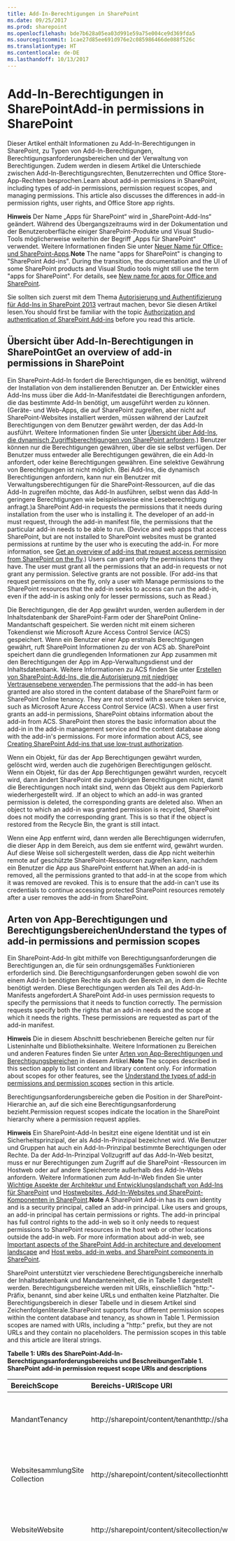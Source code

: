 ```yaml
---
title: Add-In-Berechtigungen in SharePoint
ms.date: 09/25/2017
ms.prod: sharepoint
ms.openlocfilehash: bde7b628a05ea03d991e59a75e004ce9d369fda5
ms.sourcegitcommit: 1cae27d85ee691d976e2c085986466de088f526c
ms.translationtype: HT
ms.contentlocale: de-DE
ms.lasthandoff: 10/13/2017
---
```

# <a name="add-in-permissions-in-sharepoint"></a><span data-ttu-id="11b9b-102">Add-In-Berechtigungen in SharePoint</span><span class="sxs-lookup"><span data-stu-id="11b9b-102">Add-in permissions in SharePoint</span></span>
<span data-ttu-id="11b9b-p101">Dieser Artikel enthält Informationen zu Add-In-Berechtigungen in SharePoint, zu Typen von Add-In-Berechtigungen, Berechtigungsanforderungsbereichen und der Verwaltung von Berechtigungen. Zudem werden in diesem Artikel die Unterschiede zwischen Add-In-Berechtigungsrechten, Benutzerrechten und Office Store-App-Rechten besprochen.</span><span class="sxs-lookup"><span data-stu-id="11b9b-p101">Learn about add-in permissions in SharePoint, including types of add-in permissions, permission request scopes, and managing permissions. This article also discusses the differences in add-in permission rights, user rights, and Office Store app rights.</span></span>
 

 <span data-ttu-id="11b9b-p102">**Hinweis** Der Name „Apps für SharePoint“ wird in „SharePoint-Add-Ins“ geändert. Während des Übergangszeitraums wird in der Dokumentation und der Benutzeroberfläche einiger SharePoint-Produkte und Visual Studio-Tools möglicherweise weiterhin der Begriff „Apps für SharePoint“ verwendet. Weitere Informationen finden Sie unter [Neuer Name für Office- und SharePoint-Apps](new-name-for-apps-for-sharepoint.md#bk_newname).</span><span class="sxs-lookup"><span data-stu-id="11b9b-p102">**Note**  The name "apps for SharePoint" is changing to "SharePoint Add-ins". During the transition, the documentation and the UI of some SharePoint products and Visual Studio tools might still use the term "apps for SharePoint". For details, see  [New name for apps for Office and SharePoint](new-name-for-apps-for-sharepoint.md#bk_newname).</span></span>
 

<span data-ttu-id="11b9b-108">Sie sollten sich zuerst mit dem Thema [Autorisierung und Authentifizierung für Add-Ins in SharePoint 2013](authorization-and-authentication-of-sharepoint-add-ins.md) vertraut machen, bevor Sie diesen Artikel lesen.</span><span class="sxs-lookup"><span data-stu-id="11b9b-108">You should first be familiar with the topic  [Authorization and authentication of SharePoint Add-ins](authorization-and-authentication-of-sharepoint-add-ins.md) before you read this article.</span></span> 

## <a name="get-an-overview-of-add-in-permissions-in-sharepoint"></a><span data-ttu-id="11b9b-109">Übersicht über Add-In-Berechtigungen in SharePoint</span><span class="sxs-lookup"><span data-stu-id="11b9b-109">Get an overview of add-in permissions in SharePoint</span></span>
<span data-ttu-id="11b9b-110"><a name="Perm_intro"> </a></span><span class="sxs-lookup"><span data-stu-id="11b9b-110"><a name="Perm_intro"> </a></span></span>

<span data-ttu-id="11b9b-p103">Ein SharePoint-Add-In fordert die Berechtigungen, die es benötigt, während der Installation von dem installierenden Benutzer an. Der Entwickler eines Add-Ins muss über die Add-In-Manifestdatei die Berechtigungen anfordern, die das bestimmte Add-In benötigt, um ausgeführt werden zu können. (Geräte- und Web-Apps, die auf SharePoint zugreifen, aber nicht auf SharePoint-Websites installiert werden, müssen während der Laufzeit Berechtigungen von dem Benutzer gewährt werden, der das Add-In ausführt. Weitere Informationen finden Sie unter  [Übersicht über Add-Ins, die dynamisch Zugriffsberechtigungen von SharePoint anfordern](authorization-code-oauth-flow-for-sharepoint-add-ins.md#Overview).) Benutzer können nur die Berechtigungen gewähren, über die sie selbst verfügen. Der Benutzer muss entweder alle Berechtigungen gewähren, die ein Add-In anfordert, oder keine Berechtigungen gewähren. Eine selektive Gewährung von Berechtigungen ist nicht möglich. (Bei Add-Ins, die dynamisch Berechtigungen anfordern, kann nur ein Benutzer mit Verwaltungsberechtigungen für die SharePoint-Ressourcen, auf die das Add-In zugreifen möchte, das Add-In ausführen, selbst wenn das Add-In geringere Berechtigungen wie beispielsweise eine Leseberechtigung anfragt.)</span><span class="sxs-lookup"><span data-stu-id="11b9b-p103">a SharePoint Add-in requests the permissions that it needs during installation from the user who is installing it. The developer of an add-in must request, through the add-in manifest file, the permissions that the particular add-in needs to be able to run. (Device and web apps that access SharePoint, but are not installed to SharePoint websites must be granted permissions at runtime by the user who is executing the add-in. For more information, see  [Get an overview of add-ins that request access permission from SharePoint on the fly](authorization-code-oauth-flow-for-sharepoint-add-ins.md#Overview).) Users can grant only the permissions that they have. The user must grant all the permissions that an add-in requests or not grant any permission. Selective grants are not possible. (For add-ins that request permissions on the fly, only a user with Manage permissions to the SharePoint resources that the add-in seeks to access can run the add-in, even if the add-in is asking only for lesser permissions, such as Read.)</span></span>
 

 
<span data-ttu-id="11b9b-p104">Die Berechtigungen, die der App gewährt wurden, werden außerdem in der Inhaltsdatenbank der SharePoint-Farm oder der SharePoint Online-Mandantschaft gespeichert. Sie werden nicht mit einem sicheren Tokendienst wie Microsoft Azure Access Control Service (ACS) gespeichert. Wenn ein Benutzer einer App erstmals Berechtigungen gewährt, ruft SharePoint Informationen zu der von ACS ab. SharePoint speichert dann die grundlegenden Informationen zur App zusammen mit den Berechtigungen der App im App-Verwaltungsdienst und der Inhaltsdatenbank. Weitere Informationen zu ACS finden Sie unter  [Erstellen von SharePoint-Add-Ins, die die Autorisierung mit niedriger Vertrauensebene verwenden](creating-sharepoint-add-ins-that-use-low-trust-authorization.md).</span><span class="sxs-lookup"><span data-stu-id="11b9b-p104">The permissions that the add-in has been granted are also stored in the content database of the SharePoint farm or SharePoint Online tenancy. They are not stored with a secure token service, such as Microsoft Azure Access Control Service (ACS). When a user first grants an add-in permissions, SharePoint obtains information about the add-in from ACS. SharePoint then stores the basic information about the add-in in the add-in management service and the content database along with the add-in's permissions. For more information about ACS, see  [Creating SharePoint Add-ins that use low-trust authorization](creating-sharepoint-add-ins-that-use-low-trust-authorization.md).</span></span>
 

 
<span data-ttu-id="11b9b-p105">Wenn ein Objekt, für das der App Berechtigungen gewährt wurden, gelöscht wird, werden auch die zugehörigen Berechtigungen gelöscht. Wenn ein Objekt, für das der App Berechtigungen gewährt wurden, recycelt wird, dann ändert SharePoint die zugehörigen Berechtigungen nicht, damit die Berechtigungen noch intakt sind, wenn das Objekt aus dem Papierkorb wiederhergestellt wird. .</span><span class="sxs-lookup"><span data-stu-id="11b9b-p105">If an object to which an add-in was granted permission is deleted, the corresponding grants are deleted also. When an object to which an add-in was granted permission is recycled, SharePoint does not modify the corresponding grant. This is so that if the object is restored from the Recycle Bin, the grant is still intact.</span></span>
 

 
<span data-ttu-id="11b9b-p106">Wenn eine App entfernt wird, dann werden alle Berechtigungen widerrufen, die dieser App in dem Bereich, aus dem sie entfernt wird, gewährt wurden. Auf diese Weise soll sichergestellt werden, dass die App nicht weiterhin remote auf geschützte SharePoint-Ressourcen zugreifen kann, nachdem ein Benutzer die App aus SharePoint entfernt hat.</span><span class="sxs-lookup"><span data-stu-id="11b9b-p106">When an add-in is removed, all the permissions granted to that add-in at the scope from which it was removed are revoked. This is to ensure that the add-in can't use its credentials to continue accessing protected SharePoint resources remotely after a user removes the add-in from SharePoint.</span></span>
 

 

## <a name="understand-the-types-of-add-in-permissions-and-permission-scopes"></a><span data-ttu-id="11b9b-128">Arten von App-Berechtigungen und Berechtigungsbereichen</span><span class="sxs-lookup"><span data-stu-id="11b9b-128">Understand the types of add-in permissions and permission scopes</span></span>
<span data-ttu-id="11b9b-129"><a name="Perm_types"> </a></span><span class="sxs-lookup"><span data-stu-id="11b9b-129"><a name="Perm_types"> </a></span></span>

<span data-ttu-id="11b9b-p107">Ein SharePoint-Add-In gibt mithilfe von Berechtigungsanforderungen die Berechtigungen an, die für sein ordnungsgemäßes Funktionieren erforderlich sind. Die Berechtigungsanforderungen geben sowohl die von einem Add-In benötigten Rechte als auch den Bereich an, in dem die Rechte benötigt werden. Diese Berechtigungen werden als Teil des Add-In-Manifests angefordert.</span><span class="sxs-lookup"><span data-stu-id="11b9b-p107">A SharePoint Add-in uses permission requests to specify the permissions that it needs to function correctly. The permission requests specify both the rights that an add-in needs and the scope at which it needs the rights. These permissions are requested as part of the add-in manifest.</span></span>
 

 

 <span data-ttu-id="11b9b-p108">**Hinweis** Die in diesem Abschnitt beschriebenen Bereiche gelten nur für Listeninhalte und Bibliotheksinhalte. Weitere Informationen zu Bereichen und anderen Features finden Sie unter [Arten von App-Berechtigungen und Berechtigungsbereichen](#Perm_types) in diesem Artikel.</span><span class="sxs-lookup"><span data-stu-id="11b9b-p108">**Note**  The scopes described in this section apply to list content and library content only. For information about scopes for other features, see the  [Understand the types of add-in permissions and permission scopes](#Perm_types) section in this article.</span></span>
 

<span data-ttu-id="11b9b-135">Berechtigungsanforderungsbereiche geben die Position in der SharePoint-Hierarchie an, auf die sich eine Berechtigungsanforderung bezieht.</span><span class="sxs-lookup"><span data-stu-id="11b9b-135">Permission request scopes indicate the location in the SharePoint hierarchy where a permission request applies.</span></span>
 

 

 <span data-ttu-id="11b9b-p109">**Hinweis** Ein SharePoint-Add-In besitzt eine eigene Identität und ist ein Sicherheitsprinzipal, der als Add-In-Prinzipal bezeichnet wird. Wie Benutzer und Gruppen hat auch ein Add-In-Prinzipal bestimmte Berechtigungen oder Rechte. Da der Add-In-Prinzipal Vollzugriff auf das Add-In-Web besitzt, muss er nur Berechtigungen zum Zugriff auf die SharePoint -Ressourcen im Hostweb oder auf andere Speicherorte außerhalb des Add-In-Webs anfordern. Weitere Informationen zum Add-In-Web finden Sie unter [Wichtige Aspekte der Architektur und Entwicklungslandschaft von Add-Ins für SharePoint](important-aspects-of-the-sharepoint-add-in-architecture-and-development-landscap.md) und [Hostwebsites, Add-In-Websites und SharePoint-Komponenten in SharePoint](host-webs-add-in-webs-and-sharepoint-components-in-sharepoint.md).</span><span class="sxs-lookup"><span data-stu-id="11b9b-p109">**Note**  A SharePoint Add-in has its own identity and is a security principal, called an add-in principal. Like users and groups, an add-in principal has certain permissions or rights. The add-in principal has full control rights to the add-in web so it only needs to request permissions to SharePoint resources in the host web or other locations outside the add-in web. For more information about add-in web, see  [Important aspects of the SharePoint Add-in architecture and development landscape](important-aspects-of-the-sharepoint-add-in-architecture-and-development-landscap.md) and [Host webs, add-in webs, and SharePoint components in SharePoint](host-webs-add-in-webs-and-sharepoint-components-in-sharepoint.md).</span></span>
 

<span data-ttu-id="11b9b-p110">SharePoint unterstützt vier verschiedene Berechtigungsbereiche innerhalb der Inhaltsdatenbank und Mandanteneinheit, die in Tabelle 1 dargestellt werden. Berechtigungsbereiche werden mit URIs, einschließlich "http:"-Präfix, benannt, sind aber keine URLs und enthalten keine Platzhalter. Die Berechtigungsbereich in dieser Tabelle und in diesem Artikel sind Zeichenfolgenliterale.</span><span class="sxs-lookup"><span data-stu-id="11b9b-p110">SharePoint supports four different permission scopes within the content database and tenancy, as shown in Table 1. Permission scopes are named with URIs, including a "http:" prefix, but they are not URLs and they contain no placeholders. The permission scopes in this table and this article are literal strings.</span></span>
 

 

<span data-ttu-id="11b9b-143">**Tabelle 1: URIs des SharePoint-Add-In-Berechtigungsanforderungsbereichs und Beschreibungen**</span><span class="sxs-lookup"><span data-stu-id="11b9b-143">**Table 1. SharePoint add-in permission request scope URIs and descriptions**</span></span>

|<span data-ttu-id="11b9b-144">**Bereich**</span><span class="sxs-lookup"><span data-stu-id="11b9b-144">**Scope**</span></span>|<span data-ttu-id="11b9b-145">**Bereichs-URI**</span><span class="sxs-lookup"><span data-stu-id="11b9b-145">**Scope URI**</span></span>|<span data-ttu-id="11b9b-146">**Beschreibung**</span><span class="sxs-lookup"><span data-stu-id="11b9b-146">**Description**</span></span>|
|:-----|:-----|:-----|
|<span data-ttu-id="11b9b-147">Mandant</span><span class="sxs-lookup"><span data-stu-id="11b9b-147">Tenancy</span></span>| <span data-ttu-id="11b9b-148">http://sharepoint/content/tenant</span><span class="sxs-lookup"><span data-stu-id="11b9b-148">http://sharepoint/content/tenant</span></span>|<span data-ttu-id="11b9b-p111">Der Mandant, in dem das Add-In installiert ist. Enthält alle untergeordneten Elemente dieses Bereichs.</span><span class="sxs-lookup"><span data-stu-id="11b9b-p111">The tenancy where the add-in is installed. Includes all children of this scope.</span></span>|
|<span data-ttu-id="11b9b-151">Websitesammlung</span><span class="sxs-lookup"><span data-stu-id="11b9b-151">Site Collection</span></span>| <span data-ttu-id="11b9b-152">http://sharepoint/content/sitecollection</span><span class="sxs-lookup"><span data-stu-id="11b9b-152">http://sharepoint/content/sitecollection</span></span>|<span data-ttu-id="11b9b-p112">Die Websitesammlung, in der das Add-In installiert ist. Enthält alle untergeordneten Elemente dieses Bereichs.</span><span class="sxs-lookup"><span data-stu-id="11b9b-p112">The site collection where the add-in is installed. Includes all children of this scope.</span></span>|
|<span data-ttu-id="11b9b-155">Website</span><span class="sxs-lookup"><span data-stu-id="11b9b-155">Website</span></span>| <span data-ttu-id="11b9b-156">http://sharepoint/content/sitecollection/web</span><span class="sxs-lookup"><span data-stu-id="11b9b-156">http://sharepoint/content/sitecollection/web</span></span>|<span data-ttu-id="11b9b-p113">Die Website, in der das Add-In installiert ist. Enthält alle untergeordneten Elemente dieses Bereichs.</span><span class="sxs-lookup"><span data-stu-id="11b9b-p113">The website where the add-in is installed. Includes all children of this scope.</span></span>|
|<span data-ttu-id="11b9b-159">Auflisten</span><span class="sxs-lookup"><span data-stu-id="11b9b-159">List</span></span>| <span data-ttu-id="11b9b-160">http://sharepoint/content/sitecollection/web/list</span><span class="sxs-lookup"><span data-stu-id="11b9b-160">http://sharepoint/content/sitecollection/web/list</span></span>|<span data-ttu-id="11b9b-p114">Eine einzelne Liste auf der Website, auf der das Add-In installiert ist. Wenn der Benutzer, der das Add-In installiert, zum Erteilen von Berechtigungen aufgefordert wird, kann der Benutzer im Dialogfeld eine Liste auswählen, für die dem Add-In Berechtigungen erteilt werden. Wenn das Add-In Berechtigungen für mehrere Listen benötigt, muss es die Berechtigung für den Webbereich anfordern. Da Sie als Entwickler außerdem nicht steuern können, welche Liste der Benutzer auswählt, oder dem Benutzer nicht mitteilen können, welche Liste er auswählen soll, müssen Sie den Webbereich verwenden, wenn eine Liste vorhanden ist, für die Ihr Add-In die Berechtigung haben  *muss*  . (Es gibt jedoch eine Möglichkeit, die Auswahl des Benutzers auf bestimmte Untersammlungen von Listen einzuschränken. Weitere Informationen dazu finden Sie unter [Berechtigungsanforderungsbereich mit den zugehörigen Eigenschaften](#AssociatedProperties) weiter unten.) </span><span class="sxs-lookup"><span data-stu-id="11b9b-p114">A single list in the website where the add-in is installed. When the user who installs the add-in is prompted to grant permissions, the dialog enables the user to select one list to which the add-in is granted permissions. If the add-in needs permission to more than one list, it must request permission to web scope. Also, since you, the developer, have no way to control which list the user chooses or to tell the user which one to choose, you must use web scope if there is a list to which your add-in  *must*  have permission. (But there is a way to narrow the user's choice to certain subsets of lists. See [Permission request scope with associated properties](#AssociatedProperties) below.)</span></span>|

<span data-ttu-id="11b9b-p115">Wenn einer App eine Berechtigung für einen der Bereiche gewährt wird, gilt diese Berechtigung für alle untergeordneten Elemente des Bereichs. Wenn einer App beispielsweise Berechtigungen für eine Website gewährt werden, dann erhält die App auch Berechtigungen für alle Listen dieser Website und für alle Listenelemente dieser Listen.</span><span class="sxs-lookup"><span data-stu-id="11b9b-p115">If an add-in is granted permission to one of the scopes, the permission applies to all children of the scope. For example, if an add-in is granted permission to a website, the add-in is also granted permission to each list that is contained in the website, and all list items that are in each list.</span></span>
 

 
<span data-ttu-id="11b9b-p116">Da Berechtigungsanforderungen ohne Informationen zur Topologie der Websitesammlung erfolgen, in der die App installiert ist, wird der Bereich als Typ statt als URL einer bestimmten Instanz ausgedrückt. Diese Bereichstypen werden als URIs angegeben. Auf die SharePoint-Inhaltsdatenbank bezogene Berechtigungen werden unter dem folgenden URI zusammengefasst:  `http://sharepoint/content`.</span><span class="sxs-lookup"><span data-stu-id="11b9b-p116">Because permission requests are made without information about the topology of the site collection where the add-in is installed, the scope is expressed as a type instead of as the URL of a specific instance. These scope types are expressed as URIs. Permissions to resources that are stored in the SharePoint content database are organized under the following URI:  `http://sharepoint/content`.</span></span>
 

 

## <a name="understand-the-differences-between-add-in-permission-rights-and-user-rights"></a><span data-ttu-id="11b9b-172">Verstehen der Unterschiede zwischen App-Berechtigungsrechten und Benutzerrechten</span><span class="sxs-lookup"><span data-stu-id="11b9b-172">Understand the differences between add-in permission rights and user rights</span></span>
<span data-ttu-id="11b9b-173"><a name="Perm_diff"> </a></span><span class="sxs-lookup"><span data-stu-id="11b9b-173"><a name="Perm_diff"> </a></span></span>

<span data-ttu-id="11b9b-p117">Berechtigungen geben die Aktivitäten an, die eine App im Anforderungsbereich ausführen darf. SharePoint unterstützt vier Berechtigungsstufen in der Inhaltsdatenbank. Für jeden Bereich kann die App über folgende Rechte verfügen:</span><span class="sxs-lookup"><span data-stu-id="11b9b-p117">Permissions indicate the activities that an add-in is permitted to do within the requested scope. SharePoint supports four rights levels in the content database. For each scope, an add-in can have the following rights:</span></span>
 

 

- <span data-ttu-id="11b9b-177">Lesen</span><span class="sxs-lookup"><span data-stu-id="11b9b-177">Read</span></span>
    
 
- <span data-ttu-id="11b9b-178">Schreiben</span><span class="sxs-lookup"><span data-stu-id="11b9b-178">Write</span></span>
    
 
- <span data-ttu-id="11b9b-179">Verwalten</span><span class="sxs-lookup"><span data-stu-id="11b9b-179">Manage</span></span>
    
 
- <span data-ttu-id="11b9b-180">Vollzugriff</span><span class="sxs-lookup"><span data-stu-id="11b9b-180">FullControl</span></span>
    
 

 <span data-ttu-id="11b9b-181">**Hinweis** Weitere Informationen dazu, was die Rechte Read, Write, Manage und FullControl beinhalten finden Sie im Thema zur  [Planung der App-Berechtigungsverwaltung](http://technet.microsoft.com/de-de/library/jj219576%28office.15%29.aspx).</span><span class="sxs-lookup"><span data-stu-id="11b9b-181">**Note**  For more information about what Read, Write, Manage, and FullControl rights include, see  [Plan add-in permissions management](http://technet.microsoft.com/de-de/library/jj219576%28office.15%29.aspx).</span></span>
 


 <span data-ttu-id="11b9b-p118">**Hinweis** Diese Rechte entsprechen den standardmäßigen Benutzerberechtigungsstufen von SharePoint: Leser, Mitwirkender, Designer und Vollzugriff. Weitere Informationen über die Benutzerberechtigungsstufen finden Sie unter [Benutzerberechtigungen und Berechtigungsstufen](http://technet.microsoft.com/de-de/library/cc288074.aspx). Die Berechtigungsnamen der Add-Ins entsprechen nicht den Berechtigungsnamen von SharePoint-Benutzerrollen, um eine Verwechslung auszuschließen. Da sich die Anpassung der Berechtigungen, die mit SharePoint-Benutzerrollen verknüpft sind, nicht auf die Add-In-Berechtigungsanforderungsstufen auswirken, stimmen die Add-In-Rechtenamen nicht mit den entsprechenden SharePoint-Benutzerrollen überein, mit der Ausnahme von „Vollzugriff“, der über die Benutzeroberfläche für die Berechtigungsverwaltung nicht angepasst werden kann.</span><span class="sxs-lookup"><span data-stu-id="11b9b-p118">**Note**  These rights correspond to the default user permission levels of SharePoint: Reader, Contributor, Designer, and Full Control. For more information about user permission levels, see  [User permissions and permission levels](http://technet.microsoft.com/de-de/library/cc288074.aspx).The add-ins rights names do not match SharePoint user roles rights names, to avoid confusion between user roles rights and add-in rights. Because customizing the permissions that are associated with SharePoint user roles does not affect add-in permission request levels, the add-in rights names do not match the corresponding SharePoint user roles, except Full Control, which can't be customized through the permissions management user interface.</span></span>
 

<span data-ttu-id="11b9b-185">Weitere Schritte:</span><span class="sxs-lookup"><span data-stu-id="11b9b-185">In addition:</span></span>
 

 

- <span data-ttu-id="11b9b-186">Nur für den Bereich Search gilt, dass eine App das Query-Recht zum Abfragen haben kann.</span><span class="sxs-lookup"><span data-stu-id="11b9b-186">For Search only, an add-in can have the Query right.</span></span>
    
 
- <span data-ttu-id="11b9b-p119">Bei einigen Microsoft Project Server 2013-Bereichen ist auch das SubmitStatus-Recht oder das Elevate-Recht verfügbar. Bei den meisten Bereichen für Project Server 2013 sind nur die Rechte zum Lesen und Schreiben verfügbar. Weitere Informationen finden Sie im Abschnitt  [Arten von App-Berechtigungen und Berechtigungsbereichen](#Perm_types) in diesem Artikel.</span><span class="sxs-lookup"><span data-stu-id="11b9b-p119">For some Microsoft Project Server 2013 scopes, there is also the SubmitStatus right or the Elevate right. For most scopes for Project Server 2013, only Read and Write are available. For more information, see the  [Understand the types of add-in permissions and permission scopes](#Perm_types) section in this article.</span></span>
    
 
- <span data-ttu-id="11b9b-190">Für die Taxonomie sind nur Lese- und Schreibberechtigungen verfügbar.</span><span class="sxs-lookup"><span data-stu-id="11b9b-190">For taxonomy, only rights for Read and Write are available.</span></span>
    
 

 <span data-ttu-id="11b9b-p120">**Hinweis** Für Office Store-Apps gelten Beschränkungen hinsichtlich der Typen von Rechten, die ein Add-In anfordern kann. Weitere Informationen finden Sie im Abschnitt  [Arten von App-Berechtigungen und Berechtigungsbereichen](#Perm_types) in diesem Artikel.</span><span class="sxs-lookup"><span data-stu-id="11b9b-p120">**Note**  Office Store apps have some restrictions as to what type of rights an add-in can request. For more information, see the  [Understand the types of add-in permissions and permission scopes](#Perm_types) section in this article.</span></span>
 

<span data-ttu-id="11b9b-p121">Im Gegensatz zu SharePoint-Benutzerrollen sind diese Berechtigungsstufen nicht anpassbar. Damit soll sichergestellt werden, dass die App durch die Gewährung einer Berechtigungsanforderung eine vorhersehbare Gruppe von Funktionen erhält und nicht der Möglichkeit Rechnung tragen muss, unter Umständen weniger als die erwarteten Berechtigungen zu erhalten.</span><span class="sxs-lookup"><span data-stu-id="11b9b-p121">Unlike SharePoint user roles, these rights levels are not customizable. This is to ensure that when an add-in is granted a permission request, the add-in is guaranteed a predictable set of capabilities, and it does not have to account for the possibility of being granted less permission than it expects.</span></span>
 

 
<span data-ttu-id="11b9b-p122">Ein Benutzer kann einer App keine Berechtigungen gewähren, über die er nicht selbst verfügt. Wenn ein Benutzer versucht, eine App zu installieren, die mehr Berechtigungen anfordert, als der Benutzer hat, wird eine Fehlermeldung angezeigt, die den Benutzer darüber informiert, dass er nicht über ausreichende Berechtigungen verfügt, um die Anforderungen der App erfüllen zu können.</span><span class="sxs-lookup"><span data-stu-id="11b9b-p122">A user cannot grant an add-in permissions that the user himself or herself does not have. If a user attempts to install an add-in that requests more permissions than the user has, an error message displays to the user informing them that they don't have sufficient permissions to grant the add-in its request.</span></span>
 

 
<span data-ttu-id="11b9b-p123">Berechtigungen, die SharePoint nicht kennt, werden ignoriert. Das heißt, wenn eine App eine Berechtigung anfordert, die SharePoint nicht erkennt, dann kann die App installiert werden, aber der Benutzer wird nicht aufgefordert, diese Berechtigung zu gewähren, und die App erhält diese Berechtigung nicht.</span><span class="sxs-lookup"><span data-stu-id="11b9b-p123">Permissions that are not known to SharePoint are ignored. This means that, if an add-in requests a permission that SharePoint does not recognize, the add-in can still be installed, but the user is not prompted to grant the permission, and the permission is not granted to the add-in.</span></span>
 

 

## <a name="learn-about-the-available-scopes-and-permissions-and-about-the-restrictions-on-office-store-apps-permissions"></a><span data-ttu-id="11b9b-199">Weitere Informationen zu den verfügbaren Bereichen und Berechtigungen sowie zu Einschränkungen für Office Store-App-Berechtigungen</span><span class="sxs-lookup"><span data-stu-id="11b9b-199">Learn about the available scopes and permissions, and about the restrictions on Office Store apps permissions</span></span>
<span data-ttu-id="11b9b-200"><a name="Perm_rightlist"> </a></span><span class="sxs-lookup"><span data-stu-id="11b9b-200"><a name="Perm_rightlist"> </a></span></span>

<span data-ttu-id="11b9b-p124">Verschiedene Bereiche verfügen über verschiedene Rechte, die von einem Add-In angefordert werden können. In diesem Abschnitt werden die Gruppen von Rechten beschrieben, die für die einzelnen Bereiche verfügbar sind. Zudem wird auf die für SharePoint-Add-Ins, die über den Office Store verkauft werden, geltenden Beschränkungen hingewiesen.</span><span class="sxs-lookup"><span data-stu-id="11b9b-p124">Different scopes have different sets of rights that are available for an add-in to request. This section describes the sets of rights that are available for each scope. Also, it highlights the restrictions for SharePoint Add-ins that are sold through the Office Store.</span></span>
 

 

### <a name="office-store-apps-rights"></a><span data-ttu-id="11b9b-204">Rechte von Office Store-Apps</span><span class="sxs-lookup"><span data-stu-id="11b9b-204">Office Store apps' rights</span></span>

<span data-ttu-id="11b9b-p125">Nur die Rechte Lesen, Schreiben und Verwalten sind für Office Store-Apps zulässig. Wenn Sie versuchen, eine App, die FullControl-Rechte benötigt, an den Office Store zu übermitteln, wird die Übermittlung dieser App blockiert. Da sich der Block in der Office Store-Übermittlungspipeline befindet, können Apps, die mehr als Verwaltungsberechtigungen anfordern, dennoch über den Add-In-Katalog bereitgestellt werden.</span><span class="sxs-lookup"><span data-stu-id="11b9b-p125">Only Read, Write, and Manage rights are allowed for Office Store apps. If you try to submit an app to the Office Store that requires FullControl rights, your app is blocked from submission. Because the block is in the Office Store submission pipeline, apps that request more than Manage permissions can still be deployed through the add-in catalog.</span></span>
 

 

### <a name="permission-request-scopes-for-list-content-and-library-content"></a><span data-ttu-id="11b9b-208">Berechtigungsanforderungsbereiche für Listeninhalte und Bibliotheksinhalte</span><span class="sxs-lookup"><span data-stu-id="11b9b-208">Permission request scopes for list content and library content</span></span>
<span data-ttu-id="11b9b-209"><a name="PermissionsForLists"> </a></span><span class="sxs-lookup"><span data-stu-id="11b9b-209"><a name="PermissionsForLists"> </a></span></span>

<span data-ttu-id="11b9b-p126">Tabelle 2 enthält den Berechtigungsanforderungsbereich für Listen- und Bibliotheksinhalte. Zudem enthält sie die Rechte, die für die einzelnen Bereichs-URIs angegeben werden können.</span><span class="sxs-lookup"><span data-stu-id="11b9b-p126">Table 2 shows the permission request scope for list and library content. It also lists the rights that can be specified for each scope URI.</span></span>
 

 

 <span data-ttu-id="11b9b-212">**Hinweis** Die in Tabelle 2 angegebenen URIs sind Literalwerte.</span><span class="sxs-lookup"><span data-stu-id="11b9b-212">**Note**  The URIs used in Table 2 are literal values.</span></span>
 


<span data-ttu-id="11b9b-213">**Tabelle 2: URIs des SharePoint-Add-In-Berechtigungsbereichs und verfügbare Rechte**</span><span class="sxs-lookup"><span data-stu-id="11b9b-213">**Table 2. SharePoint add-in permission scope URIs and available rights**</span></span>

|<span data-ttu-id="11b9b-214">**Bereichs-URI**</span><span class="sxs-lookup"><span data-stu-id="11b9b-214">**Scope URI**</span></span>|<span data-ttu-id="11b9b-215">**Verfügbare Rechte**</span><span class="sxs-lookup"><span data-stu-id="11b9b-215">**Available Rights**</span></span>|
|:-----|:-----|
|<span data-ttu-id="11b9b-216">http://sharepoint/content/sitecollection</span><span class="sxs-lookup"><span data-stu-id="11b9b-216">http://sharepoint/content/sitecollection</span></span>|<span data-ttu-id="11b9b-217">Read, Write, Manage, FullControl</span><span class="sxs-lookup"><span data-stu-id="11b9b-217">Read, Write, Manage, FullControl</span></span>|
|<span data-ttu-id="11b9b-218">http://sharepoint/content/sitecollection/web</span><span class="sxs-lookup"><span data-stu-id="11b9b-218">http://sharepoint/content/sitecollection/web</span></span>|<span data-ttu-id="11b9b-219">Read, Write, Manage, FullControl</span><span class="sxs-lookup"><span data-stu-id="11b9b-219">Read, Write, Manage, FullControl</span></span>|
|<span data-ttu-id="11b9b-220">http://sharepoint/content/sitecollection/web/list</span><span class="sxs-lookup"><span data-stu-id="11b9b-220">http://sharepoint/content/sitecollection/web/list</span></span>|<span data-ttu-id="11b9b-221">Read, Write, Manage, FullControl</span><span class="sxs-lookup"><span data-stu-id="11b9b-221">Read, Write, Manage, FullControl</span></span>|
|<span data-ttu-id="11b9b-222">http://sharepoint/content/tenant</span><span class="sxs-lookup"><span data-stu-id="11b9b-222">http://sharepoint/content/tenant</span></span>|<span data-ttu-id="11b9b-223">Read, Write, Manage, FullControl</span><span class="sxs-lookup"><span data-stu-id="11b9b-223">Read, Write, Manage, FullControl</span></span>|
<span data-ttu-id="11b9b-p127">Im folgenden Code wird gezeigt, wie Sie Berechtigungsbereiche und Rechte in der Datei AppManifest.xml verwenden. Im ersten Beispiel fordert die App Schreibzugriff auf den Listenbereich an.</span><span class="sxs-lookup"><span data-stu-id="11b9b-p127">The following code shows how you use permission scopes and rights in the AppManifest.xml file. In the first example, an add-in is asking for Write access to the list scope.</span></span>
 

 



```XML
<?xml version="1.0" encoding="utf-8" ?>
<App xmlns="http://schemas.microsoft.com/sharepoint/2012/app/manifest"
     ProductID="{4a07f3bd-803d-45f2-a710-b9e944c3396e}"
     Version="1.0.0.0"
     SharePointMinVersion="15.0.0.0"
     Name="MySampleAddIn"
>
  <Properties>
    <Title>My Sample Add-in</Title>
    <StartPage>~remoteAppUrl/Home.aspx?{StandardTokens}</StartPage>
  </Properties>

  <AppPrincipal>
    <RemoteWebApplication ClientId="1ee82b34-7c1b-471b-b27e-ff272accd564" />
  </AppPrincipal>

  <AppPermissionRequests>
    <AppPermissionRequest Scope="http://sharepoint/content/sitecollection/web/list" Right="Write"/>
  </AppPermissionRequests>
</App>
```

<span data-ttu-id="11b9b-226">Im folgenden Code wird eine App veranschaulicht, die Lesezugriff auf den Webbereich und Schreibzugriff auf den Listenbereich anfordert.</span><span class="sxs-lookup"><span data-stu-id="11b9b-226">The following code shows an add-in that is asking for Read access to the web scope and Write access to the list scope.</span></span>
 

 



```XML
<?xml version="1.0" encoding="utf-8" ?>
<App xmlns="http://schemas.microsoft.com/sharepoint/2012/app/manifest"
     ProductID="{4a07f3bd-803d-45f2-a710-b9e944c3396e}"
     Version="1.0.0.0"
     SharePointMinVersion="15.0.0.0"
     Name="MySampleAddIn"
>
  <Properties>
    <Title>My Sample Add-in</Title>
    <StartPage>~remoteAppUrl/Home.aspx?{StandardTokens}</StartPage>
  </Properties>

  <AppPrincipal>
    <RemoteWebApplication ClientId="6daebfdd-6516-4506-a7a9-168862921986" />
  </AppPrincipal>

  <AppPermissionRequests>
    <AppPermissionRequest Scope="http://sharepoint/content/sitecollection/web" Right="Read"/>
    <AppPermissionRequest Scope="http://sharepoint/content/sitecollection/web/list" Right="Write"/>
  </AppPermissionRequests>
</App>
```


### <a name="permission-request-scopes-for-other-sharepoint-features"></a><span data-ttu-id="11b9b-227">Berechtigungsanforderungsbereiche für andere SharePoint-Funktionen</span><span class="sxs-lookup"><span data-stu-id="11b9b-227">Permission request scopes for other SharePoint features</span></span>
<span data-ttu-id="11b9b-228"><a name="PermissionsForLists"> </a></span><span class="sxs-lookup"><span data-stu-id="11b9b-228"><a name="PermissionsForLists"> </a></span></span>

<span data-ttu-id="11b9b-229">Die Berechtigungsanforderungsbereiche für andere SharePoint-Features sind in den folgenden Tabellen aufgeführt.</span><span class="sxs-lookup"><span data-stu-id="11b9b-229">The permission request scope for other SharePoint features are listed in the following tables.</span></span> 
 

 

 <span data-ttu-id="11b9b-230">**Hinweis** Die in der Tabelle angegebenen URIs sind Literalwerte.</span><span class="sxs-lookup"><span data-stu-id="11b9b-230">**Note**  The URIs used in the tables are literal values.</span></span>
 

<span data-ttu-id="11b9b-p128">Tabelle 3 enthält den Berechtigungsanforderungsbereich von Business Connectivity Services (BCS). Darin werden auch die Rechte aufgeführt, die für diesen Bereichs-URI angegeben werden können.</span><span class="sxs-lookup"><span data-stu-id="11b9b-p128">Table 3 shows the permission request scope for Business Connectivity Services (BCS) . It also lists the rights that can be specified for that scope URI.</span></span>
 

 

<span data-ttu-id="11b9b-233">**Tabelle 3. URIs und verfügbare Rechte des App-Berechtigungsanforderungsbereichs BCS**</span><span class="sxs-lookup"><span data-stu-id="11b9b-233">**Table 3. BCS add-in permission request scope URIs and available rights**</span></span>

|<span data-ttu-id="11b9b-234">**Bereichs-URI**</span><span class="sxs-lookup"><span data-stu-id="11b9b-234">**Scope URI**</span></span>|<span data-ttu-id="11b9b-235">**Verfügbare Rechte**</span><span class="sxs-lookup"><span data-stu-id="11b9b-235">**Available Rights**</span></span>|
|:-----|:-----|
|<span data-ttu-id="11b9b-236">http://sharepoint/bcs/connection</span><span class="sxs-lookup"><span data-stu-id="11b9b-236">http://sharepoint/bcs/connection</span></span>|<span data-ttu-id="11b9b-237">Lesen</span><span class="sxs-lookup"><span data-stu-id="11b9b-237">Read</span></span>|

 <span data-ttu-id="11b9b-238">**Hinweis** Weitere Informationen zum App-Berechtigungsanforderungsbereich für BCS finden Sie unter  [Business Connectivity Services in SharePoint](http://msdn.microsoft.com/library/64b7d032-4b83-4e9e-bc08-f0a161af5457%28Office.15%29.aspx).</span><span class="sxs-lookup"><span data-stu-id="11b9b-238">**Note**  For more information about the BCS add-in permission request scope, see  [Business Connectivity Services in SharePoint](http://msdn.microsoft.com/library/64b7d032-4b83-4e9e-bc08-f0a161af5457%28Office.15%29.aspx).</span></span>
 


 

 
<span data-ttu-id="11b9b-p129">Tabelle 4 zeigt den Berechtigungsanforderungsbereich für „Search“. Darüber hinaus sind die Rechte aufgeführt, die für diesen Bereichs-URI angegeben werden können.</span><span class="sxs-lookup"><span data-stu-id="11b9b-p129">Table 4 shows the permission request scope for Search. It also lists the rights that can be specified for that scope URI.</span></span>
 

 

<span data-ttu-id="11b9b-241">**Tabelle 4. URIs und verfügbare Rechte des App-Berechtigungsanforderungsbereichs Search**</span><span class="sxs-lookup"><span data-stu-id="11b9b-241">**Table 4. Search add-in permission request scope URIs and available rights**</span></span>

|<span data-ttu-id="11b9b-242">**Bereichs-URI**</span><span class="sxs-lookup"><span data-stu-id="11b9b-242">**Scope URI**</span></span>|<span data-ttu-id="11b9b-243">**Verfügbare Rechte**</span><span class="sxs-lookup"><span data-stu-id="11b9b-243">**Available Rights**</span></span>|
|:-----|:-----|
|<span data-ttu-id="11b9b-244">http://sharepoint/search</span><span class="sxs-lookup"><span data-stu-id="11b9b-244">http://sharepoint/search</span></span>|<span data-ttu-id="11b9b-245">QueryAsUserIgnoreAppPrincipal</span><span class="sxs-lookup"><span data-stu-id="11b9b-245">QueryAsUserIgnoreAppPrincipal</span></span>|

 <span data-ttu-id="11b9b-246">**Hinweis** Weitere Informationen zum App-Berechtigungsanforderungsbereich „Search“ finden Sie unter  [Suche in SharePoint](http://msdn.microsoft.com/library/59220f81-0e5e-4945-8056-cf0a116446cb%28Office.15%29.aspx).</span><span class="sxs-lookup"><span data-stu-id="11b9b-246">**Note**  For more information about the Search add-in permission request scope, see  [Search in SharePoint](http://msdn.microsoft.com/library/59220f81-0e5e-4945-8056-cf0a116446cb%28Office.15%29.aspx).</span></span>
 


 

 
<span data-ttu-id="11b9b-p130">Tabelle 5 enthält den Berechtigungsanforderungsbereich für Project Server 2013. Darin werden auch die Rechte aufgeführt, die für diesen Bereichs-URI angegeben werden können.</span><span class="sxs-lookup"><span data-stu-id="11b9b-p130">Table 5 shows the permission request scope for Project Server 2013. It also lists the rights that can be specified for each scope URI.</span></span>
 

 

 <span data-ttu-id="11b9b-p131">**Hinweis** Anwendungen, die Features und Dienste von Project Server 2013 verwenden, sollten in einer Umgebung getestet werden, die über die erforderlichen Project Server-Features und -Dienste verfügen. Die Berechtigungsanbieterassembly von Project Server 2013, in der die Project Server 2013-Berechtigungsbereiche verzeichnet sind, wird nicht standardmäßig mit SharePoint Server installiert. Weitere Informationen finden Sie in der Project Server 2013-Entwicklerdokumentation.</span><span class="sxs-lookup"><span data-stu-id="11b9b-p131">**Note**  An add-in that uses Project Server 2013 features and services should be tested in an environment that has the required Project Server features and services. The Project Server 2013 permission provider assembly that knows about Project Server 2013 permission scopes is not installed by default with SharePoint Server. For more information, see the Project Server 2013 developer documentation.</span></span>
 


<span data-ttu-id="11b9b-252">**Tabelle 5: URIs des Projektserver-Add-In-Berechtigungsanforderungsbereichs und verfügbaren Rechte**</span><span class="sxs-lookup"><span data-stu-id="11b9b-252">**Table 5. Project Server add-in permission request scope URIs and available rights**</span></span>

|<span data-ttu-id="11b9b-253">**Bereich**</span><span class="sxs-lookup"><span data-stu-id="11b9b-253">**Scope**</span></span>|<span data-ttu-id="11b9b-254">**Verfügbare Rechte**</span><span class="sxs-lookup"><span data-stu-id="11b9b-254">**Available Rights**</span></span>|
|:-----|:-----|
|<span data-ttu-id="11b9b-255">http://sharepoint/projectserver</span><span class="sxs-lookup"><span data-stu-id="11b9b-255">http://sharepoint/projectserver</span></span>|<span data-ttu-id="11b9b-256">Verwalten</span><span class="sxs-lookup"><span data-stu-id="11b9b-256">Manage</span></span>|
|<span data-ttu-id="11b9b-257">http://sharepoint/projectserver/projects</span><span class="sxs-lookup"><span data-stu-id="11b9b-257">http://sharepoint/projectserver/projects</span></span>|<span data-ttu-id="11b9b-258">Read, Write</span><span class="sxs-lookup"><span data-stu-id="11b9b-258">Read, Write</span></span>|
|<span data-ttu-id="11b9b-259">http://sharepoint/projectserver/projects/project</span><span class="sxs-lookup"><span data-stu-id="11b9b-259">http://sharepoint/projectserver/projects/project</span></span>|<span data-ttu-id="11b9b-260">Read, Write</span><span class="sxs-lookup"><span data-stu-id="11b9b-260">Read, Write</span></span>|
|<span data-ttu-id="11b9b-261">http://sharepoint/projectserver/enterpriseresources</span><span class="sxs-lookup"><span data-stu-id="11b9b-261">http://sharepoint/projectserver/enterpriseresources</span></span>|<span data-ttu-id="11b9b-262">Read, Write</span><span class="sxs-lookup"><span data-stu-id="11b9b-262">Read, Write</span></span>|
|<span data-ttu-id="11b9b-263">http://sharepoint/projectserver/statusing</span><span class="sxs-lookup"><span data-stu-id="11b9b-263">http://sharepoint/projectserver/statusing</span></span>|<span data-ttu-id="11b9b-264">SubmitStatus</span><span class="sxs-lookup"><span data-stu-id="11b9b-264">SubmitStatus</span></span>|
|<span data-ttu-id="11b9b-265">http://sharepoint/projectserver/reporting</span><span class="sxs-lookup"><span data-stu-id="11b9b-265">http://sharepoint/projectserver/reporting</span></span>|<span data-ttu-id="11b9b-266">Lesen</span><span class="sxs-lookup"><span data-stu-id="11b9b-266">Read</span></span>|
|<span data-ttu-id="11b9b-267">http://sharepoint/projectserver/workflow</span><span class="sxs-lookup"><span data-stu-id="11b9b-267">http://sharepoint/projectserver/workflow</span></span>|<span data-ttu-id="11b9b-268">Elevate</span><span class="sxs-lookup"><span data-stu-id="11b9b-268">Elevate</span></span>|

 

 
<span data-ttu-id="11b9b-p132">Tabelle 6 enthält den Berechtigungsanforderungsbereich für Features für soziale Netzwerke. Darin werden auch die Rechte aufgeführt, die für diesen Bereichs-URI angegeben werden können.</span><span class="sxs-lookup"><span data-stu-id="11b9b-p132">Table 6 shows the permission request scope for social features. It also lists the rights that can be specified for each scope URI.</span></span>
 

 

<span data-ttu-id="11b9b-271">**Tabelle 6. URIs und verfügbare Rechte des App-Berechtigungsanforderungsbereichs für Features für soziale Netzwerke**</span><span class="sxs-lookup"><span data-stu-id="11b9b-271">**Table 6. Social features add-in permission request scope URIs and available rights**</span></span>

|<span data-ttu-id="11b9b-272">**Bereichs-URI**</span><span class="sxs-lookup"><span data-stu-id="11b9b-272">**Scope URI**</span></span>|<span data-ttu-id="11b9b-273">**Verfügbare Rechte**</span><span class="sxs-lookup"><span data-stu-id="11b9b-273">**Available Rights**</span></span>|
|:-----|:-----|
|<span data-ttu-id="11b9b-274">http://sharepoint/social/tenant</span><span class="sxs-lookup"><span data-stu-id="11b9b-274">http://sharepoint/social/tenant</span></span>|<span data-ttu-id="11b9b-275">Read, Write, Manage, FullControl</span><span class="sxs-lookup"><span data-stu-id="11b9b-275">Read, Write, Manage, FullControl</span></span>|
|<span data-ttu-id="11b9b-276">http://sharepoint/social/core</span><span class="sxs-lookup"><span data-stu-id="11b9b-276">http://sharepoint/social/core</span></span>|<span data-ttu-id="11b9b-277">Read, Write, Manage, FullControl</span><span class="sxs-lookup"><span data-stu-id="11b9b-277">Read, Write, Manage, FullControl</span></span>|
|<span data-ttu-id="11b9b-278">http://sharepoint/social/microfeed</span><span class="sxs-lookup"><span data-stu-id="11b9b-278">http://sharepoint/social/microfeed</span></span>|<span data-ttu-id="11b9b-279">Read, Write, Manage, FullControl</span><span class="sxs-lookup"><span data-stu-id="11b9b-279">Read, Write, Manage, FullControl</span></span>|

 <span data-ttu-id="11b9b-280">**Hinweis** Weitere Informationen zum App-Berechtigungsanforderungsbereich für Features für soziale Netzwerke finden Sie unter  [App-Berechtigungsanforderungen für den Zugriff auf soziale Features](http://msdn.microsoft.com/library/8852ce36-8309-45a7-a141-2e10ac17a123%28Office.15%29.aspx#bkmk_AppPerms).</span><span class="sxs-lookup"><span data-stu-id="11b9b-280">**Note**  For more information about social features add-in permission request scope, see  [Add-in permission requests for accessing social features](http://msdn.microsoft.com/library/8852ce36-8309-45a7-a141-2e10ac17a123%28Office.15%29.aspx#bkmk_AppPerms).</span></span>
 


 

 
<span data-ttu-id="11b9b-p133">Tabelle 7 zeigt den Berechtigungsanforderungsbereich für „Taxonomy“. Darüber hinaus sind die Rechte aufgeführt, die für diesen Bereichs-URI angegeben werden können.</span><span class="sxs-lookup"><span data-stu-id="11b9b-p133">Table 7 shows the permission request scope for taxonomy. It also lists the rights that can be specified for that scope URI.</span></span>
 

 

<span data-ttu-id="11b9b-283">**Tabelle 7. URIs und verfügbare Rechte des App-Berechtigungsanforderungsbereichs Taxonomy**</span><span class="sxs-lookup"><span data-stu-id="11b9b-283">**Table 7. Taxonomy add-in permission request scope URIs and available rights**</span></span>

|<span data-ttu-id="11b9b-284">**Bereichs-URI**</span><span class="sxs-lookup"><span data-stu-id="11b9b-284">**Scope URI**</span></span>|<span data-ttu-id="11b9b-285">**Verfügbare Rechte**</span><span class="sxs-lookup"><span data-stu-id="11b9b-285">**Available Rights**</span></span>|
|:-----|:-----|
|<span data-ttu-id="11b9b-286">http://sharepoint/taxonomy</span><span class="sxs-lookup"><span data-stu-id="11b9b-286">http://sharepoint/taxonomy</span></span>|<span data-ttu-id="11b9b-287">Read, Write</span><span class="sxs-lookup"><span data-stu-id="11b9b-287">Read, Write</span></span>|

 <span data-ttu-id="11b9b-288">**Hinweis** Weitere Informationen zum App-Berechtigungsanforderungsbereich Taxonomy finden Sie unter  [Hinzufügen von SharePoint-Funktionen](http://msdn.microsoft.com/library/11ecb65e-6dc5-4cf1-80ca-3c16418697b6%28Office.15%29.aspx).</span><span class="sxs-lookup"><span data-stu-id="11b9b-288">**Note**  For more information about the taxonomy add-in permission request scope, see  [Add SharePoint capabilities](http://msdn.microsoft.com/library/11ecb65e-6dc5-4cf1-80ca-3c16418697b6%28Office.15%29.aspx).</span></span>
 


### <a name="permission-request-scope-with-associated-properties"></a><span data-ttu-id="11b9b-289">Berechtigungsanforderungsbereich mit den zugehörigen Eigenschaften</span><span class="sxs-lookup"><span data-stu-id="11b9b-289">Permission request scope with associated properties</span></span>
<span data-ttu-id="11b9b-290"><a name="AssociatedProperties"> </a></span><span class="sxs-lookup"><span data-stu-id="11b9b-290"><a name="AssociatedProperties"> </a></span></span>

<span data-ttu-id="11b9b-p134">Der Berechtigungsanforderungsbereich für Listen verfügt über eine zusätzliche Eigenschaft. Dem Listenbereich kann eine Eigenschaft namens **BaseTemplateId** und ein ganzzahliger Wert für eine Listenbasisvorlage übergeben werden, wie im Markupbeispiel unten gezeigt. Wenn keine Listenbasisvorlagen-ID angegeben wird, hat der Benutzer, der das Add-In installiert, die Wahl, ihr die Berechtitung für *eine Liste*  aus allen Listen im Web zu gewähren. Durch die Angabe einer Listenbasisvorlagen-ID wird die Auswahl des Benutzers auf die Gruppe von Listen eingeschränkt, die dem Wert der Eigenschaft **BaseTemplateId** entsprechen.</span><span class="sxs-lookup"><span data-stu-id="11b9b-p134">The list permission request scope has an additional optional property. The list scope can take a property with the name  **BaseTemplateId**, and an integer value corresponding with a list base template, as shown in the markup sample below. Without a base template ID, the user who installs the add-in has the choice of granting it permission to *one list*  from among all lists in the web. Specifying a base template ID limits the user's choice to the set of lists that match what is specified by the **BaseTemplateId** property.</span></span>
 

 
<span data-ttu-id="11b9b-p135">Die **BaseTemplateId**-Eigenschaft ist ein untergeordnetes Element, kein Attribut des **AppPermissionRequest**-Elements. Im folgenden Code wird gezeigt, wie die **BaseTemplateId**-Eigenschaft verwendet wird.</span><span class="sxs-lookup"><span data-stu-id="11b9b-p135">The  **BaseTemplateId** property is a child element, not an attribute of the **AppPermissionRequest** element. The following code shows how to use the **BaseTemplateId** property.</span></span>
 

 



```XML
<AppPermissionRequest Scope="http://sharepoint/content/sitecollection/web/list" Right="Write">
  <Property Name="BaseTemplateId" Value="101"/>
</AppPermissionRequest>
```


<span data-ttu-id="11b9b-297">**Tabelle 7: Berechtigungsanforderungsbereich mit den zugehörigen Eigenschaften**</span><span class="sxs-lookup"><span data-stu-id="11b9b-297">**Table 7. Permission request scope with associated properties**</span></span>

|<span data-ttu-id="11b9b-298">**Bereichs-URI**</span><span class="sxs-lookup"><span data-stu-id="11b9b-298">**Scope URI**</span></span>|<span data-ttu-id="11b9b-299">**Eigenschaft**</span><span class="sxs-lookup"><span data-stu-id="11b9b-299">**Property**</span></span>|<span data-ttu-id="11b9b-300">**Typ**</span><span class="sxs-lookup"><span data-stu-id="11b9b-300">**Type**</span></span>|
|:-----|:-----|:-----|
|<span data-ttu-id="11b9b-301">http://sharepoint/content/sitecollection/web/list</span><span class="sxs-lookup"><span data-stu-id="11b9b-301">http://sharepoint/content/sitecollection/web/list</span></span>|<span data-ttu-id="11b9b-302">**BaseTemplateId**</span><span class="sxs-lookup"><span data-stu-id="11b9b-302">**BaseTemplateId**</span></span>|<span data-ttu-id="11b9b-303">Ganze Zahl **Hinweis** Weitere Informationen zu **BaseTemplateId** und dem zugehörigen ganzzahligen Wert für die Listenbasisvorlage finden Sie unter dem **Type**-Attribut von [List Element (List)](http://msdn.microsoft.com/library/b2b26fee-eb45-48ac-99f1-65f725da293f%28Office.15%29.aspx).</span><span class="sxs-lookup"><span data-stu-id="11b9b-303">Integer **Note**  For more information about  **BaseTemplateId** and the corresponding integer value for the list base template, see the **Type** attribute of the [List Element (List)](http://msdn.microsoft.com/library/b2b26fee-eb45-48ac-99f1-65f725da293f%28Office.15%29.aspx).</span></span> |

## <a name="manage-and-troubleshoot-add-in-permissions"></a><span data-ttu-id="11b9b-304">Verwaltung und Problembehandlung von Add-In-Berechtigungen</span><span class="sxs-lookup"><span data-stu-id="11b9b-304">Manage and troubleshoot add-in permissions</span></span>
<span data-ttu-id="11b9b-305"><a name="Perm_manage"> </a></span><span class="sxs-lookup"><span data-stu-id="11b9b-305"><a name="Perm_manage"> </a></span></span>

<span data-ttu-id="11b9b-p136">SharePoint-Add-Ins, die in SharePoint installiert sind, werden bei der Installation Berechtigungen gewährt. Add-Ins, die auf anderen Plattformen installiert sind, aber auf SharePoint zugreifen, werden während der Laufzeit von dem Benutzer, der das Add-In ausführt, Berechtigungen gewährt. Gelegentlich kann die erste Art von Add-In die Berechtigungen verlieren. Add-Ins können mit den folgenden Schritten erneut Berechtigungen gewährt werden:</span><span class="sxs-lookup"><span data-stu-id="11b9b-p136">SharePoint Add-ins that are installed to SharePoint are granted permissions when they are installed. Add-ins that are installed on other platforms but access SharePoint, are granted permissions at runtime, by the user who is running the add-in. Occasionally, the first kind of add-in may lose its permissions. Add-ins can be regranted its permissions with the following steps:</span></span>
 

 

1. <span data-ttu-id="11b9b-p137">Klicken Sie auf der Seite **Websiteinhalt** der Website, auf der die App Berechtigungen verloren zu haben scheint, auf die Schaltfläche **…** auf der Kachel der App. Damit wird ein Popup mit dem Link **BERECHTIGUNGEN** oder einer weiteren **…**-Schaltfläche geöffnet.</span><span class="sxs-lookup"><span data-stu-id="11b9b-p137">On the  **Site Contents** page of the website where the add-in seems to have lost permissions, click the **???** button on the add-in's tile. This will open a callout with either a **PERMISSIONS** link or another **???** button.</span></span>
    
 
2. <span data-ttu-id="11b9b-p138">Klicken Sie auf den Link **BERECHTIGUNGEN**, wenn dieser vorhanden ist, und überspringen Sie den nächsten Schritt, oder klicken Sie auf die Schaltfläche **???**.</span><span class="sxs-lookup"><span data-stu-id="11b9b-p138">Click the  **PERMISSIONS** link if it is there and skip the next step, or click the **???** button.</span></span>
    
 
3. <span data-ttu-id="11b9b-316">Klicken Sie auf den Link **Berechtigungen**.</span><span class="sxs-lookup"><span data-stu-id="11b9b-316">Click the  **Permissions** link.</span></span>
    
 
4. <span data-ttu-id="11b9b-p139">Klicken auf der daraufhin geöffneten Seite auf den Link **hier** im letzten Satz. Damit werden der App ihre Berechtigungen erneut gewährt, und der Browser wird zurück zu Seite **Websiteinhalt** geleitet.</span><span class="sxs-lookup"><span data-stu-id="11b9b-p139">On the page that opens, click  **here** link in the last sentence. This will regrant the add-in its permissions and redirect the browser back to the **Site Contents** page.</span></span>
    
 

 
![Einer App erneut Berechtigungen gewähren](../images/RegrantPermissionsToAnApp.png)
 
<span data-ttu-id="11b9b-p140">Wenn Sie eine App entwickeln oder Fehler in einer App beheben, gibt es möglicherweise Situationen, in denen Sie die Berechtigungen einer bereits installierten App ändern oder erneut gewähren möchten. Gehen Sie dafür wie folgt vor :</span><span class="sxs-lookup"><span data-stu-id="11b9b-p140">When you are developing an add-in or troubleshooting an add-in, there may be occasions when you want to change, or regrant, the permissions of an add-in that has already been installed. You can do so with these steps:</span></span>
 

 

 

1. <span data-ttu-id="11b9b-p141">Navigieren Sie zu `http://<SharePointWebSite>/_layouts/15/AppInv.aspx`, wobei _<SharePointWebSite>_ die URL der Website ist, auf der die App installiert ist. Achten Sie sorgfältig darauf, dass Sie der URL keine Abfrageparameter hinzufügen. Das benötigte Formular wird nur auf dieser Seite angezeigt, wenn Sie die URL exakt wie angezeigt eingeben.</span><span class="sxs-lookup"><span data-stu-id="11b9b-p141">Navigate to  `http://<SharePointWebSite>/_layouts/15/AppInv.aspx`, where  _<SharePointWebSite>_ is the URL of the website where the add-in is installed. Be careful not to add any query parameters on the URL. The form you need only appears on this page if the URL is exactly as shown.</span></span>
    
 
2. <span data-ttu-id="11b9b-p142">Geben Sie die ID der App, die auch als Client-ID bezeichnet wird, in das Feld **App-ID** ein, und klicken Sie auf **Suchen**. Die anderen Felder im Formular werden dann mit Informationen zur App ausgefüllt.</span><span class="sxs-lookup"><span data-stu-id="11b9b-p142">Enter the add-in's ID, also called the client ID, in the  **Add-in Id** box and click **Lookup**. The other boxes on the form are then populated with information about the add-in.</span></span>
    
 
3. <span data-ttu-id="11b9b-p143">Füllen Sie das Feld **Berechtigungsanforderungs-XML** genau so mit Berechtigungsanforderungen aus, wie Sie sie in einem App-Manifest eingeben würden. Beispiele finden Sie unter [Berechtigungsanforderungsbereiche für Listeninhalte und Bibliotheksinhalte](#PermissionsForLists) weiter oben. Informationen zur vollständigen Syntax finden Sie unter [AppPermissionRequest-Element](http://msdn.microsoft.com/library/4ad90fb0-33b2-aee5-69c2-5b97ca5334f8%28Office.15%29.aspx).</span><span class="sxs-lookup"><span data-stu-id="11b9b-p143">Fill the  **Permission Request XML** box with permission requests exactly as you would enter them in an add-in manifest. For examples, see [Permission request scopes for list content and library content](#PermissionsForLists) above. For complete syntax information see [AppPermissionRequest Element](http://msdn.microsoft.com/library/4ad90fb0-33b2-aee5-69c2-5b97ca5334f8%28Office.15%29.aspx).</span></span>
    
 
4. <span data-ttu-id="11b9b-330">Klicken Sie auf **Erstellen**.</span><span class="sxs-lookup"><span data-stu-id="11b9b-330">Click  **Create**.</span></span> 
    
 
<span data-ttu-id="11b9b-331">Die Berechtigungen für ein Add-In für einen bestimmten Bereich werden widerrufen, wenn es aus dem Bereich entfernt wird.</span><span class="sxs-lookup"><span data-stu-id="11b9b-331">An add-in's permissions for a specific scope are revoked when it is removed from that scope.</span></span>
 

 

## <a name="learn-why-add-ins-cannot-be-hidden-from-users"></a><span data-ttu-id="11b9b-332">Erfahren Sie, warum Apps nicht vor Benutzern ausgeblendet werden können</span><span class="sxs-lookup"><span data-stu-id="11b9b-332">Learn why add-ins cannot be hidden from users</span></span>
<span data-ttu-id="11b9b-333"><a name="CannotBeHidden"> </a></span><span class="sxs-lookup"><span data-stu-id="11b9b-333"><a name="CannotBeHidden"> </a></span></span>

<span data-ttu-id="11b9b-p144">Jeder Benutzer mit Rechten zum Durchsuchen für eine SharePoint-Website kann jedes auf der Website installierte SharePoint-Add-In starten. Ob der Benutzer etwas mit dem Add-In anfangen kann, hängt von den anderen Berechtigungen des Benutzers und davon ab, welcher  [Autorisierungsrichtlinientyp](add-in-authorization-policy-types-in-sharepoint.md) von dem Add-In verwendet wird. Wenn der Benutzer versucht, etwas mit dem Add-In auszuführen, für das der Benutzer keine Berechtigung besitzt, und der Aufruf an SharePoint die Benutzer- und Add-In-Richtlinie verwendet, wird der Aufruf fehlschlagen.</span><span class="sxs-lookup"><span data-stu-id="11b9b-p144">Any user with browse rights to a SharePoint website can launch any SharePoint Add-in installed on the site. Whether the user can do anything with the add-in will depend on the user's other permissions and what  [authorization policy type](add-in-authorization-policy-types-in-sharepoint.md) is being used by the add-in. If the user tries to do something with the add-in that the user does not have permission to do, and the call to SharePoint is using the user+add-in policy, then the call will fail.</span></span>
 

 

## <a name="additional-resources"></a><span data-ttu-id="11b9b-337">Zusätzliche Ressourcen</span><span class="sxs-lookup"><span data-stu-id="11b9b-337">Additional resources</span></span>
<span data-ttu-id="11b9b-338"><a name="Filename_AdditionalResources"> </a></span><span class="sxs-lookup"><span data-stu-id="11b9b-338"><a name="Filename_AdditionalResources"> </a></span></span>


-  [<span data-ttu-id="11b9b-339">Autorisierung und Authentifizierung für Add-Ins in SharePoint</span><span class="sxs-lookup"><span data-stu-id="11b9b-339">Authorization and authentication of SharePoint Add-ins</span></span>](authorization-and-authentication-of-sharepoint-add-ins.md)
    
 
-  [<span data-ttu-id="11b9b-340">SharePoint-Add-Ins</span><span class="sxs-lookup"><span data-stu-id="11b9b-340">SharePoint Add-ins</span></span>](sharepoint-add-ins.md)
    
 
-  [<span data-ttu-id="11b9b-341">Einrichten einer lokalen Entwicklungsumgebung für SharePoint-Add-Ins</span><span class="sxs-lookup"><span data-stu-id="11b9b-341">Set up an on-premises development environment for SharePoint Add-ins</span></span>](set-up-an-on-premises-development-environment-for-sharepoint-add-ins.md)
    
 
-  [<span data-ttu-id="11b9b-342">Erste Schritte beim Erstellen von von einem Anbieter gehosteten SharePoint-Add-Ins</span><span class="sxs-lookup"><span data-stu-id="11b9b-342">Get started creating provider-hosted SharePoint Add-ins</span></span>](get-started-creating-provider-hosted-sharepoint-add-ins.md)
    
 
-  [<span data-ttu-id="11b9b-343">Erste Schritte beim Erstellen von von SharePoint gehosteten SharePoint-Add-Ins</span><span class="sxs-lookup"><span data-stu-id="11b9b-343">Get started creating SharePoint-hosted SharePoint Add-ins</span></span>](get-started-creating-sharepoint-hosted-sharepoint-add-ins.md)
    
 
